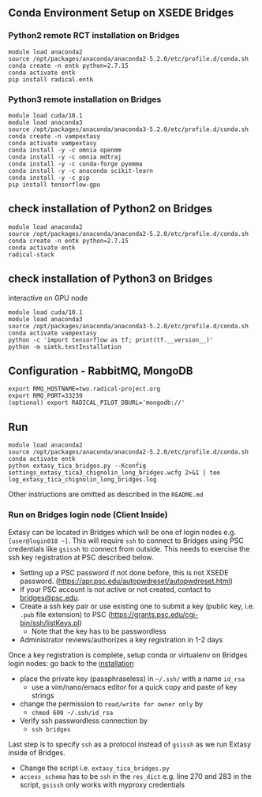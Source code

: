 
## Conda Environment Setup on XSEDE Bridges

### Python2 remote RCT installation on Bridges <a href="rct_install"></a>

```
module load anaconda2
source /opt/packages/anaconda/anaconda2-5.2.0/etc/profile.d/conda.sh
conda create -n entk python=2.7.15
conda activate entk
pip install radical.entk
```


### Python3 remote installation on Bridges
```
module load cuda/10.1
module load anaconda3
source /opt/packages/anaconda/anaconda3-5.2.0/etc/profile.d/conda.sh
conda create -n vampextasy
conda activate vampextasy
conda install -y -c omnia openmm
conda install -y -c omnia mdtraj
conda install -y -c conda-forge pyemma
conda install -y -c anaconda scikit-learn
conda install -y -c pip
pip install tensorflow-gpu
```

## check installation of Python2 on Bridges
```
module load anaconda2
source /opt/packages/anaconda/anaconda2-5.2.0/etc/profile.d/conda.sh
conda create -n entk python=2.7.15
conda activate entk
radical-stack
```

## check installation of Python3 on Bridges
interactive on GPU node
```
module load cuda/10.1
module load anaconda3
source /opt/packages/anaconda/anaconda3-5.2.0/etc/profile.d/conda.sh
conda activate vampextasy
python -c 'import tensorflow as tf; print(tf.__version__)'
python -m simtk.testInstallation
```

## Configuration - RabbitMQ, MongoDB

```
export RMQ_HOSTNAME=two.radical-project.org
export RMQ_PORT=33239
(optional) export RADICAL_PILOT_DBURL='mongodb://'
```


## Run

```
module load anaconda2
source /opt/packages/anaconda/anaconda2-5.2.0/etc/profile.d/conda.sh
conda activate entk
python extasy_tica_bridges.py --Kconfig settings_extasy_tica3_chignolin_long_bridges.wcfg 2>&1 | tee log_extasy_tica_chignolin_long_bridges.log
```

Other instructions are omitted as described in the `README.md`


### Run on Bridges login node (Client Inside)

Extasy can be located in Bridges which will be one of login nodes e.g. `[user@login018 ~]`. This will require `ssh` to connect to Bridges using PSC credentials like `gsissh` to connect from outside. This needs to exercise the ssh key registration at PSC described below.

- Setting up a PSC password if not done before, this is not XSEDE password. (https://apr.psc.edu/autopwdreset/autopwdreset.html)
- If your PSC account is not active or not created, contact to bridges@psc.edu.
- Create a ssh key pair or use existing one to submit a key (public key, i.e. `.pub` file extension) to PSC (https://grants.psc.edu/cgi-bin/ssh/listKeys.pl)
   - Note that the key has to be passwordless
- Administrator reviews/authorizes a key registration in 1-2 days

Once a key registration is complete, setup conda or virtualenv on Bridges login nodes: go back to the [installation](#rct_install)
- place the private key (passphraseless) in `~/.ssh/` with a name `id_rsa`
    - use a vim/nano/emacs editor for a quick copy and paste of key strings
- change the permission to `read/write for owner only` by
    - ```chmod 600 ~/.ssh/id_rsa```
- Verify ssh passwordless connection by
    - ```ssh bridges```

Last step is to specify `ssh` as a protocol instead of `gsissh` as we run Extasy inside of Bridges.
- Change the script i.e. `extasy_tica_bridges.py`
- `access_schema` has to be `ssh` in the `res_dict` e.g. line 270 and 283 in the script, `gsissh` only works with myproxy credentials
